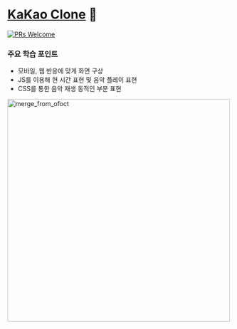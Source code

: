 # [KaKao Clone](https://free-ko.github.io/study-clone-kakao2020/) 💬
[![PRs Welcome](https://img.shields.io/badge/PRs-welcome-brightgreen.svg?style=flat-square)](http://makeapullrequest.com)

### 주요 학습 포인트
- 모바일, 웹 반응에 맞게 화면 구상
- JS를 이용해 현 시간 표현 및 음악 플레이 표현
- CSS를 통한 음악 재생 동적인 부분 표현

<img width="500" alt="merge_from_ofoct" src="https://user-images.githubusercontent.com/47565280/102007208-4e096b80-3d6a-11eb-8ade-7c4149f1f34e.png">
